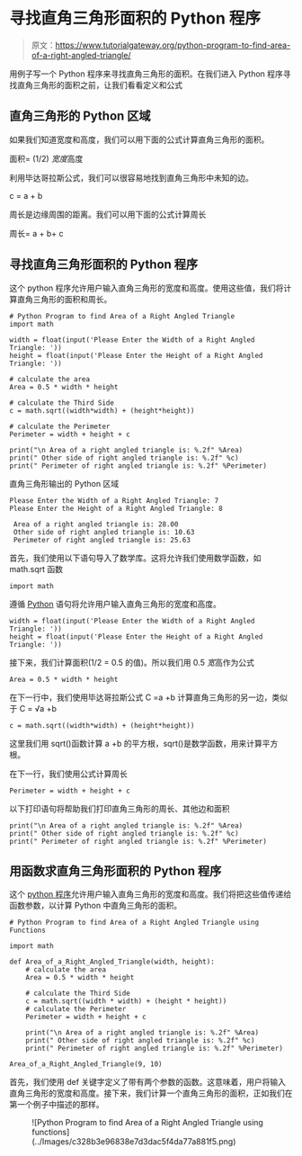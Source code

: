 # 寻找直角三角形面积的 Python 程序

> 原文：<https://www.tutorialgateway.org/python-program-to-find-area-of-a-right-angled-triangle/>

用例子写一个 Python 程序来寻找直角三角形的面积。在我们进入 Python 程序寻找直角三角形的面积之前，让我们看看定义和公式

## 直角三角形的 Python 区域

如果我们知道宽度和高度，我们可以用下面的公式计算直角三角形的面积。

面积= (1/2) *宽度*高度

利用毕达哥拉斯公式，我们可以很容易地找到直角三角形中未知的边。

c = a + b

周长是边缘周围的距离。我们可以用下面的公式计算周长

周长= a + b+ c

## 寻找直角三角形面积的 Python 程序

这个 python 程序允许用户输入直角三角形的宽度和高度。使用这些值，我们将计算直角三角形的面积和周长。

```
# Python Program to find Area of a Right Angled Triangle
import math

width = float(input('Please Enter the Width of a Right Angled Triangle: '))
height = float(input('Please Enter the Height of a Right Angled Triangle: '))

# calculate the area
Area = 0.5 * width * height

# calculate the Third Side
c = math.sqrt((width*width) + (height*height))

# calculate the Perimeter
Perimeter = width + height + c

print("\n Area of a right angled triangle is: %.2f" %Area)
print(" Other side of right angled triangle is: %.2f" %c)
print(" Perimeter of right angled triangle is: %.2f" %Perimeter)
```

直角三角形输出的 Python 区域

```
Please Enter the Width of a Right Angled Triangle: 7
Please Enter the Height of a Right Angled Triangle: 8

 Area of a right angled triangle is: 28.00
 Other side of right angled triangle is: 10.63
 Perimeter of right angled triangle is: 25.63
```

首先，我们使用以下语句导入了数学库。这将允许我们使用数学函数，如 math.sqrt 函数

```
import math
```

遵循 [Python](https://www.tutorialgateway.org/python-tutorial/) 语句将允许用户输入直角三角形的宽度和高度。

```
width = float(input('Please Enter the Width of a Right Angled Triangle: '))
height = float(input('Please Enter the Height of a Right Angled Triangle: '))
```

接下来，我们计算面积(1/2 = 0.5 的值)。所以我们用 0.5 *宽*高作为公式

```
Area = 0.5 * width * height
```

在下一行中，我们使用毕达哥拉斯公式 C =a +b 计算直角三角形的另一边，类似于 C = √a +b

```
c = math.sqrt((width*width) + (height*height))
```

这里我们用 sqrt()函数计算 a +b 的平方根，sqrt()是数学函数，用来计算平方根。

在下一行，我们使用公式计算周长

```
Perimeter = width + height + c
```

以下打印语句将帮助我们打印直角三角形的周长、其他边和面积

```
print("\n Area of a right angled triangle is: %.2f" %Area)
print(" Other side of right angled triangle is: %.2f" %c)
print(" Perimeter of right angled triangle is: %.2f" %Perimeter)
```

## 用函数求直角三角形面积的 Python 程序

这个 [python 程序](https://www.tutorialgateway.org/python-programming-examples/)允许用户输入直角三角形的宽度和高度。我们将把这些值传递给函数参数，以计算 Python 中直角三角形的面积。

```
# Python Program to find Area of a Right Angled Triangle using Functions

import math

def Area_of_a_Right_Angled_Triangle(width, height):
    # calculate the area
    Area = 0.5 * width * height

    # calculate the Third Side
    c = math.sqrt((width * width) + (height * height))
    # calculate the Perimeter
    Perimeter = width + height + c

    print("\n Area of a right angled triangle is: %.2f" %Area)
    print(" Other side of right angled triangle is: %.2f" %c)
    print(" Perimeter of right angled triangle is: %.2f" %Perimeter)

Area_of_a_Right_Angled_Triangle(9, 10)
```

首先，我们使用 def 关键字定义了带有两个参数的函数。这意味着，用户将输入直角三角形的宽度和高度。接下来，我们计算一个直角三角形的面积，正如我们在第一个例子中描述的那样。

<figure class="wp-block-image">![Python Program to find Area of a Right Angled Triangle using functions](../Images/c328b3e96838e7d3dac5f4da77a881f5.png)</figure>
